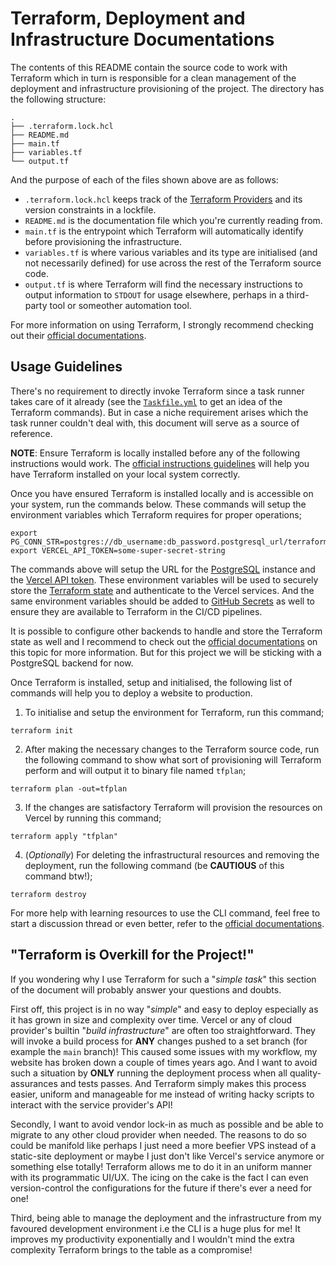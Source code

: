 # Terraform, Deployment and Infrastructure Documentations

The contents of this README contain the source code to work with Terraform which
in turn is responsible for a clean management of the deployment and
infrastructure provisioning of the project. The directory has the following
structure:

```console
.
├── .terraform.lock.hcl
├── README.md
├── main.tf
├── variables.tf
└── output.tf
```

And the purpose of each of the files shown above are as follows:

- `.terraform.lock.hcl` keeps track of the
  [Terraform Providers](https://developer.hashicorp.com/terraform/registry/providers)
  and its version constraints in a lockfile.
- `README.md` is the documentation file which you're currently reading from.
- `main.tf` is the entrypoint which Terraform will automatically identify before
  provisioning the infrastructure.
- `variables.tf` is where various variables and its type are initialised (and
  not necessarily defined) for use across the rest of the Terraform source code.
- `output.tf` is where Terraform will find the necessary instructions to output
  information to `STDOUT` for usage elsewhere, perhaps in a third-party tool or
  someother automation tool.

For more information on using Terraform, I strongly recommend checking out their
[official documentations](https://developer.hashicorp.com/terraform).

## Usage Guidelines

There's no requirement to directly invoke Terraform since a task runner takes
care of it already (see the [`Taskfile.yml`](../Taskfile.yml) to get an idea of
the Terraform commands). But in case a niche requirement arises which the task
runner couldn't deal with, this document will serve as a source of reference.

**NOTE**: Ensure Terraform is locally installed before any of the following
instructions would work. The
[official instructions guidelines](https://developer.hashicorp.com/terraform/install)
will help you have Terraform installed on your local system correctly.

Once you have ensured Terraform is installed locally and is accessible on your system, run the commands below. These commands will setup the environment variables which Terraform requires for proper operations;

```console
export PG_CONN_STR=postgres://db_username:db_password.postgresql_url/terraform_backend
export VERCEL_API_TOKEN=some-super-secret-string
```

The commands above will setup the URL for the [PostgreSQL](https://www.postgresql.org) instance and the [Vercel API token](https://vercel.com/guides/how-do-i-use-a-vercel-api-access-token). These environment variables will be used to securely store the [Terraform state](https://developer.hashicorp.com/terraform/language/state) and authenticate to the Vercel services. And the same environment variables should be added to [GitHub Secrets](https://docs.github.com/en/actions/security-guides/using-secrets-in-github-actions) as well to ensure they are available to Terraform in the CI/CD pipelines.

It is possible to configure other backends to handle and store the Terraform state as well and I recommend to check out the [official documentations](https://developer.hashicorp.com/terraform/language/settings/backends/configuration) on this topic for more information. But for this project we will be sticking with a PostgreSQL backend for now.

Once Terraform is installed, setup and initialised, the following list of commands will help you to deploy a website to production.

1. To initialise and setup the environment for Terraform, run this command;

```
terraform init
```

2. After making the necessary changes to the Terraform source code, run the
   following command to show what sort of provisioning will Terraform perform and will output it to binary file named `tfplan`;

```console
terraform plan -out=tfplan
```

3. If the changes are satisfactory Terraform will provision the resources on Vercel by running this command;

```console
terraform apply "tfplan"
```

4. (_Optionally_) For deleting the infrastructural resources and removing the deployment, run
   the following command (be **CAUTIOUS** of this command btw!);

```console
terraform destroy
```

For more help with learning resources to use the CLI command, feel free to start a
discussion thread or even better, refer to the
[official documentations](https://developer.hashicorp.com/terraform/cli).

## "Terraform is Overkill for the Project!"

If you wondering why I use Terraform for such a "_simple task_" this section of
the document will probably answer your questions and doubts.

First off, this project is in no way "_simple_" and easy to deploy especially as
it has grown in size and complexity over time. Vercel or any of cloud provider's
builtin "_build infrastructure_" are often too straightforward. They will invoke
a build process for **ANY** changes pushed to a set branch (for example the
`main` branch)! This caused some issues with my workflow, my website has broken
down a couple of times years ago. And I want to avoid such a situation by
**ONLY** running the deployment process when all quality-assurances and tests
passes. And Terraform simply makes this process easier, uniform and manageable
for me instead of writing hacky scripts to interact with the service provider's
API!

Secondly, I want to avoid vendor lock-in as much as possible and be able to
migrate to any other cloud provider when needed. The reasons to do so could be
manifold like perhaps I just need a more beefier VPS instead of a static-site
deployment or maybe I just don't like Vercel's service anymore or something else
totally! Terraform allows me to do it in an uniform manner with its programmatic
UI/UX. The icing on the cake is the fact I can even version-control the
configurations for the future if there's ever a need for one!

Third, being able to manage the deployment and the infrastructure from my
favoured development environment i.e the CLI is a huge plus for me! It improves
my productivity exponentially and I wouldn't mind the extra complexity Terraform
brings to the table as a compromise!
